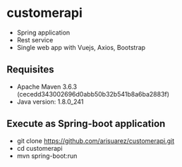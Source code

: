 # customerapi
- Spring application
- Rest service
- Single web app with Vuejs, Axios, Bootstrap

## Requisites
- Apache Maven 3.6.3 (cecedd343002696d0abb50b32b541b8a6ba2883f)
- Java version: 1.8.0_241

## Execute as Spring-boot application
- git clone https://github.com/arisuarez/customerapi.git
- cd customerapi
- mvn spring-boot:run
